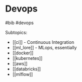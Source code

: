 # Devops

#bib #devops


Subtopics:
* [[ci]] - Continuous Integration
* [[ml_lore]] - MLops, essentially
* [[docker]]
* [[kubernetes]]
* [[aws]]
* [[databricks]]
* [[mlflow]]